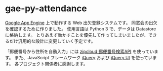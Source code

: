 # gae-py-attendance
[Google App Engine](https://cloud.google.com/appengine/) 上で動作する Web 出欠登録システムです。
同窓会の出欠を確認するために作りました。
使用言語は Python 3 で、データは Datastore に格納します。
とりあえず動かすことを優先して作ってしまいましたが、できるだけ汎用的な設計に変更していく予定です。

「郵便番号から住所を自動入力」には
[zipcloud 郵便番号検索API](http://zipcloud.ibsnet.co.jp/doc/api)
を使っています。
また、JavaScript フレームワーク
[jQuery](https://jquery.com/) および
[jQuery UI](https://jqueryui.com/) を使っています。
各プロジェクト関係者に感謝します。
